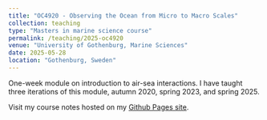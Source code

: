 ```yaml
---
title: "OC4920 - Observing the Ocean from Micro to Macro Scales"
collection: teaching
type: "Masters in marine science course"
permalink: /teaching/2025-oc4920
venue: "University of Gothenburg, Marine Sciences"
date: 2025-05-28
location: "Gothenburg, Sweden"
---
```


One-week module on introduction to air-sea interactions. I have taught three iterations of this module, autumn 2020, spring 2023, and spring 2025.

Visit my course notes hosted on my [Github Pages site](https://marcelduplessis.github.io/air-sea-interactions-notes/).